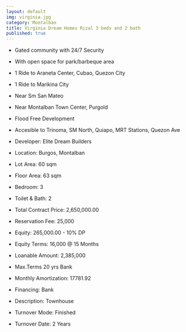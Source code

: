```yaml
---
layout: default
img: virginia.jpg
category: Montalban
title: Virginia Dream Homes Rizal 3 beds and 2 bath
published: true
---
```



- Gated community with 24/7 Security
-  With open space for park/barbeque area
-  1 Ride to Araneta Center, Cubao, Quezon City
-  1 Ride to Marikina City
-  Near Sm San Mateo
-  Near Montalban Town Center, Purgold
-  Flood Free Development
-  Accesible to Trinoma, SM North, Quiapo, MRT Stations, Quezon Ave

- Developer: Elite Dream Builders
- Location: Burgos, Montalban 
- Lot Area: 60 sqm
- Floor Area: 63 sqm
- Bedroom: 3
- Toilet & Bath: 2


- Total Contract Price: 2,650,000.00
- Reservation Fee: 25,000
- Equity: 265,000.00 - 10% DP
- Equity Terms: 16,000 @ 15 Months
- Loanable Amount: 2,385,000
- Max.Terms	20 yrs Bank
- Monthly Amortization: 17781.92
- Financing: Bank

- Description: Townhouse
- Turnover Mode: Finished
- Turnover Date: 2 Years